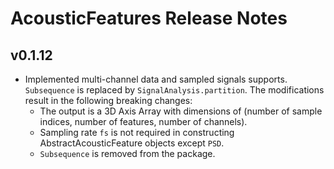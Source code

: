 # AcousticFeatures Release Notes

## v0.1.12
* Implemented multi-channel data and sampled signals supports. `Subsequence` is replaced by `SignalAnalysis.partition`. The modifications result in the following breaking changes:
  * The output is a 3D Axis Array with dimensions of (number of sample indices, number of features, number of channels).
  * Sampling rate `fs` is not required in constructing AbstractAcousticFeature objects except `PSD`.
  * `Subsequence` is removed from the package.